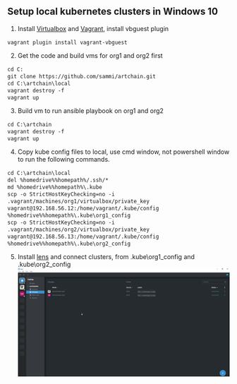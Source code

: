 Setup local kubernetes clusters in Windows 10
---------------------------------------------

1. Install [Virtualbox](https://www.virtualbox.org/) and [Vagrant](https://www.vagrantup.com/), install vbguest plugin
```
vagrant plugin install vagrant-vbguest
```

2. Get the code and build vms for org1 and org2 first
```
cd C:
git clone https://github.com/sammi/artchain.git
cd C:\artchain\local
vagrant destroy -f
vagrant up
```
3. Build vm to run ansible playbook on org1 and org2
```
cd C:\artchain
vagrant destroy -f
vagrant up
```
4. Copy kube config files to local, use cmd window, not powershell window to run the following commands.

```
cd C:\artchain\local
del %homedrive%%homepath%/.ssh/*
md %homedrive%%homepath%\.kube
scp -o StrictHostKeyChecking=no -i .vagrant/machines/org1/virtualbox/private_key vagrant@192.168.56.12:/home/vagrant/.kube/config %homedrive%%homepath%\.kube\org1_config
scp -o StrictHostKeyChecking=no -i .vagrant/machines/org2/virtualbox/private_key vagrant@192.168.56.13:/home/vagrant/.kube/config %homedrive%%homepath%\.kube\org2_config
```

5. Install [lens](https://k8slens.dev/) and connect clusters, from .kube\org1_config and .kube\org2_config
![Screenshot](lens_with_clusters.png)
